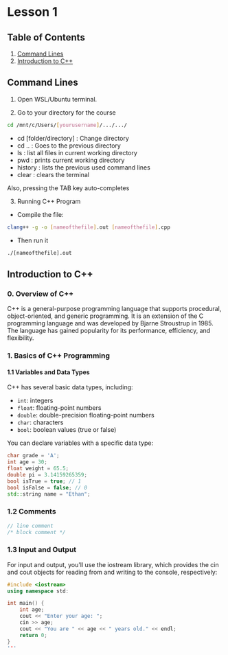 # Lesson 1

## Table of Contents
1. [Command Lines](#command-lines)
2. [Introduction to C++](#introduction-to-c)

## Command Lines 

1. Open WSL/Ubuntu terminal. 

2. Go to your directory for the course 

```bash
cd /mnt/c/Users/[yourusername]/.../.../
```
- cd [folder/directory] : Change directory 
- cd .. : Goes to the previous directory 
- ls : list all files in current working directory
- pwd : prints current working directory
- history : lists the previous used command lines
- clear : clears the terminal

Also, pressing the TAB key auto-completes

3. Running C++ Program

- Compile the file: 
```bash 
clang++ -g -o [nameofthefile].out [nameofthefile].cpp
```
- Then run it 
```bash 
./[nameofthefile].out
```

## Introduction to C++

### 0. Overview of C++

C++ is a general-purpose programming language that supports procedural, object-oriented, and generic programming. It is an extension of the C programming language and was developed by Bjarne Stroustrup in 1985. The language has gained popularity for its performance, efficiency, and flexibility.

### 1. Basics of C++ Programming

#### 1.1 Variables and Data Types

C++ has several basic data types, including:

- `int`: integers
- `float`: floating-point numbers
- `double`: double-precision floating-point numbers
- `char`: characters
- `bool`: boolean values (true or false)

You can declare variables with a specific data type:

```cpp
char grade = 'A';
int age = 30;
float weight = 65.5;
double pi = 3.14159265359;
bool isTrue = true; // 1
bool isFalse = false; // 0 
std::string name = "Ethan";
```

### 1.2 Comments

```cpp
// line comment
/* block comment */
```

### 1.3 Input and Output
For input and output, you'll use the iostream library, which provides the cin and cout objects for reading from and writing to the console, respectively:

```cpp
#include <iostream>
using namespace std:

int main() {
    int age;
    cout << "Enter your age: ";
    cin >> age;
    cout << "You are " << age << " years old." << endl;
    return 0;
}
'''
